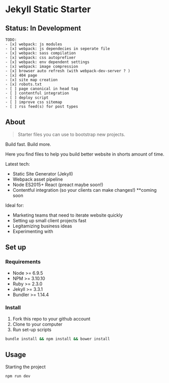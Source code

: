 # Jekyll Static Starter

## Status: In Development

```
TODO:
- [x] webpack: js modules
- [x] webpack: js dependecies in seperate file
- [x] webpack: sass compilation
- [x] webpack: css autoprefixer
- [x] webpack: env dependent settings
- [x] webpack: image compression
- [x] browser auto refresh (with webpack-dev-server ? )
- [x] 404 page
- [x] site map creation
- [x] robots.txt
- [ ] page canonical in head tag
- [ ] contentful integration
- [ ] deploy script
- [ ] improve css sitemap
- [ ] rss feed(s) for post types
```

## About

> Starter files you can use to bootstrap new projects.

Build fast. Build more. 

Here you find files to help you build better website in shorts amount of time.

Latest tech:
- Static Site Generator (Jekyll)
- Webpack asset pipeline
- Node ES2015+ React (preact maybe soon!)
- Contentful integration (so your clients can make changes!) **coming soon

Ideal for:
- Marketing teams that need to iterate website quickly
- Setting up small client projects fast
- Legitamizing business ideas
- Experimenting with 

## Set up

### Requirements
- Node    >= 6.9.5
- NPM     >= 3.10.10
- Ruby    >= 2.3.0
- Jekyll  >= 3.3.1
- Bundler >= 1.14.4

### Install

1. Fork this repo to your github account
2. Clone to your computer
3. Run set-up scripts

```bash
bundle install && npm install && bower install
```

## Usage

Starting the project
```bash
npm run dev
```
